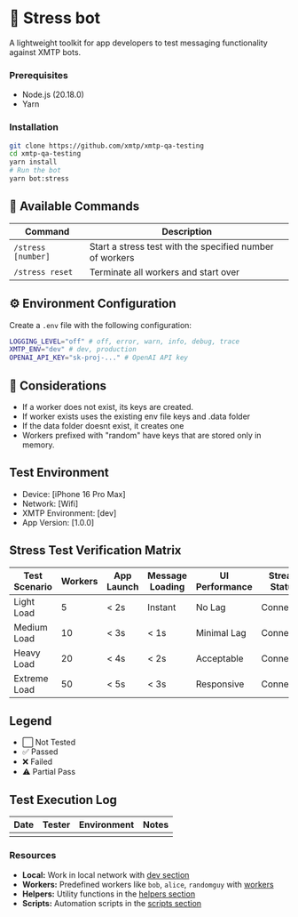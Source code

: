 # 🤖 Stress bot

A lightweight toolkit for app developers to test messaging functionality against XMTP bots.

### Prerequisites

- Node.js (20.18.0)
- Yarn

### Installation

```bash
git clone https://github.com/xmtp/xmtp-qa-testing
cd xmtp-qa-testing
yarn install
# Run the bot
yarn bot:stress
```

## 💬 Available Commands

| Command            | Description                                              |
| ------------------ | -------------------------------------------------------- |
| `/stress [number]` | Start a stress test with the specified number of workers |
| `/stress reset`    | Terminate all workers and start over                     |

## ⚙️ Environment Configuration

Create a `.env` file with the following configuration:

```bash
LOGGING_LEVEL="off" # off, error, warn, info, debug, trace
XMTP_ENV="dev" # dev, production
OPENAI_API_KEY="sk-proj-..." # OpenAI API key
```

## 🧪 Considerations

- If a worker does not exist, its keys are created.
- If worker exists uses the existing env file keys and .data folder
- If the data folder doesnt exist, it creates one
- Workers prefixed with "random" have keys that are stored only in memory.

## Test Environment

- Device: [iPhone 16 Pro Max]
- Network: [Wifi]
- XMTP Environment: [dev]
- App Version: [1.0.0]

## Stress Test Verification Matrix

| Test Scenario | Workers | App Launch | Message Loading | UI Performance | Stream Status | Message Sending | Status | Notes |
| ------------- | ------- | ---------- | --------------- | -------------- | ------------- | --------------- | ------ | ----- |
| Light Load    | 5       | < 2s       | Instant         | No Lag         | Connected     | Instant         | ⬜     |       |
| Medium Load   | 10      | < 3s       | < 1s            | Minimal Lag    | Connected     | < 1s            | ⬜     |       |
| Heavy Load    | 20      | < 4s       | < 2s            | Acceptable     | Connected     | < 2s            | ⬜     |       |
| Extreme Load  | 50      | < 5s       | < 3s            | Responsive     | Connected     | < 3s            | ⬜     |       |

## Legend

- ⬜ Not Tested
- ✅ Passed
- ❌ Failed
- ⚠️ Partial Pass

## Test Execution Log

| Date | Tester | Environment | Notes |
| ---- | ------ | ----------- | ----- |
|      |        |             |       |

### Resources

- **Local:** Work in local network with [dev section](/dev/)
- **Workers:** Predefined workers like `bob`, `alice`, `randomguy` with [workers](/workers/)
- **Helpers:** Utility functions in the [helpers section](/helpers/)
- **Scripts:** Automation scripts in the [scripts section](/scripts/)
